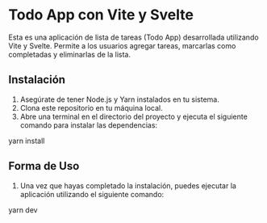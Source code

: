 # Todo App con Vite y Svelte

Esta es una aplicación de lista de tareas (Todo App) desarrollada utilizando Vite y Svelte. Permite a los usuarios agregar tareas, marcarlas como completadas y eliminarlas de la lista.

## Instalación

1. Asegúrate de tener Node.js y Yarn instalados en tu sistema.
2. Clona este repositorio en tu máquina local.
3. Abre una terminal en el directorio del proyecto y ejecuta el siguiente comando para instalar las dependencias:

yarn install


## Forma de Uso
1. Una vez que hayas completado la instalación, puedes ejecutar la aplicación utilizando el siguiente comando:


yarn dev

##